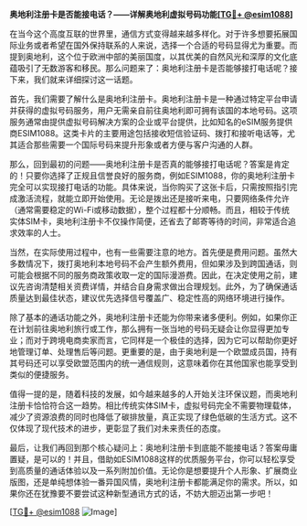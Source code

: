 **奥地利注册卡是否能接电话？——详解奥地利虚拟号码功能[[TG💪+ @esim1088](https://t.me/s/esim1088)]**

在当今这个高度互联的世界里，通信方式变得越来越多样化。对于许多想要拓展国际业务或者希望在国外保持联系的人来说，选择一个合适的号码显得尤为重要。而提到奥地利，这个位于欧洲中部的美丽国度，以其优美的自然风光和深厚的文化底蕴吸引了无数游客和移民。那么问题来了：奥地利注册卡是否能够接打电话呢？接下来，我们就来详细探讨这一话题。

首先，我们需要了解什么是奥地利注册卡。奥地利注册卡是一种通过特定平台申请并获得的虚拟号码服务，用户无需亲自前往奥地利即可拥有该国的本地号码。这项服务通常由提供虚拟号码解决方案的企业或平台提供，比如知名的eSIM服务提供商ESIM1088。这类卡片的主要用途包括接收短信验证码、拨打和接听电话等，尤其适合那些需要一个国际号码来提升形象或者方便与客户沟通的人群。

那么，回到最初的问题——奥地利注册卡是否真的能够接打电话呢？答案是肯定的！只要你选择了正规且信誉良好的服务商，例如ESIM1088，你的奥地利注册卡完全可以实现接打电话的功能。具体来说，当你购买了这张卡后，只需按照指引完成激活流程，就能立即开始使用。无论是拨出还是接听来电，只要网络条件允许（通常需要稳定的Wi-Fi或移动数据），整个过程都十分顺畅。而且，相较于传统实体SIM卡，奥地利注册卡不仅操作简便，还省去了邮寄等待的时间，非常适合追求效率的人士。

当然，在实际使用过程中，也有一些需要注意的地方。首先便是费用问题。虽然大多数情况下，拨打奥地利本地号码不会产生额外费用，但如果涉及到跨国通话，则可能会根据不同的服务商政策收取一定的国际漫游费。因此，在决定使用之前，建议先咨询清楚相关资费详情，并结合自身需求做出合理规划。此外，为了确保通话质量达到最佳状态，建议优先选择信号覆盖广、稳定性高的网络环境进行操作。

除了基本的通话功能之外，奥地利注册卡还能为你带来诸多便利。例如，如果你正在计划前往奥地利旅行或工作，那么拥有一张当地的号码无疑会让你显得更加专业；而对于跨境电商卖家而言，它同样是一个极佳的选择，因为它可以帮助你更好地管理订单、处理售后等问题。更重要的是，由于奥地利是一个欧盟成员国，持有其号码还可以享受欧盟范围内的统一通信规则，这意味着你在其他国家也能享受到类似的便捷服务。

值得一提的是，随着科技的发展，如今越来越多的人开始关注环保议题，而奥地利注册卡恰恰符合这一趋势。相比传统实体SIM卡，虚拟号码完全不需要物理载体，减少了资源浪费的同时也降低了碳排放量，真正实现了绿色低碳的生活方式。这不仅体现了现代技术的进步，更彰显了我们对未来责任的态度。

最后，让我们再回到那个核心疑问上：奥地利注册卡到底能不能接电话？答案毋庸置疑，是可以的！并且，借助如ESIM1088这样的优质服务平台，你可以轻松享受到高质量的通话体验以及一系列附加价值。无论你是想要提升个人形象、扩展商业版图，还是单纯想体验一番异国风情，奥地利注册卡都能满足你的需求。所以，如果你还在犹豫要不要尝试这种新型通讯方式的话，不妨大胆迈出第一步吧！

[[TG💪+ @esim1088](https://t.me/s/esim1088) ![Image](https://i.postimg.cc/4NQfJmqS/Snipaste-2025-05-13-00-14-12.png)]